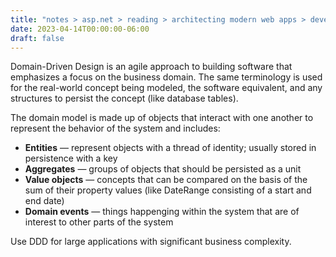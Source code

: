 ```yaml
---
title: "notes > asp.net > reading > architecting modern web apps > develop asp.net core mvc apps > domain driven design"
date: 2023-04-14T00:00:00-06:00
draft: false
---
```


Domain-Driven Design is an agile approach to building software that emphasizes a focus on the business domain.  The same terminology is used for the real-world concept being modeled, the software equivalent, and any structures to persist the concept (like database tables).

The domain model is made up of objects that interact with one another to represent the behavior of the system and includes:
- **Entities** — represent objects with a thread of identity; usually stored in persistence with a key
- **Aggregates** — groups of objects that should be persisted as a unit
- **Value objects** — concepts that can be compared on the basis of the sum of their property values (like DateRange consisting of a start and end date)
- **Domain events** — things happenging within the system that are of interest to other parts of the system

Use DDD for large applications with significant business complexity.


